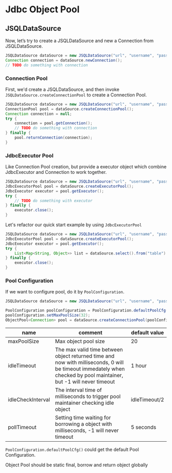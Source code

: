 # Jdbc Object Pool

## JSQLDataSource
Now, let’s try to create a JSQLDataSource and new a Connection from JSQLDataSource.

```java
JSQLDataSource dataSource = new JSQLDataSource("url", "username", "password");
Connection connection = dataSource.newConnection();
// TODO do something with connection
```

### Connection Pool
First, we'd create a JSQLDataSource, and then invoke `JSQLDataSource.createConnectionPool` to create a Connection Pool.

```java
JSQLDataSource dataSource = new JSQLDataSource("url", "username", "password");
ConnectionPool pool = dataSource.createConnectionPool();
Connection connection = null;
try {
    connection = pool.getConnection();
    // TODO do something with connection
} finally {
    pool.returnConnection(connection);
}
```

### JdbcExecutor Pool
Like Connection Pool creation, but provide a executor object which combine JdbcExecutor and Connection to work together.

```java
JSQLDataSource dataSource = new JSQLDataSource("url", "username", "password");
JdbcExecutorPool pool = dataSource.createExecutorPool();
JdbcExecutor executor = pool.getExecutor();
try {
    // TODO do something with executor
} finally {
    executor.close();
}
```

Let's refactor our quick start example by using `JdbcExecutorPool`
```java
JSQLDataSource dataSource = new JSQLDataSource("url", "username", "password");
JdbcExecutorPool pool = dataSource.createExecutorPool();
JdbcExecutor executor = pool.getExecutor();
try {
    List<Map<String, Object>> list = dataSource.select().from("table").where().eq("name", "jsql").execQuery(executor);
} finally {
    executor.close();
}
```

### Pool Configuration
If we want to configure pool, do it by `PoolConfiguration`.

```java
JSQLDataSource dataSource = new JSQLDataSource("url", "username", "password");

PoolConfiguration poolConfiguration = PoolConfiguration.defaultPoolCfg();
poolConfiguration.setMaxPoolSize(32);
ObjectPool<Connection> pool = dataSource.createConnectionPool(poolConfiguration);
```

 name | comment | default value
---|---|---
maxPoolSize | Max object pool size | 20
idleTimeout | The max valid time between object returned time and now with milliseconds, 0 will be timeout immedately when checked by pool maintainer, but -1 will never timeout | 1 hour
idleCheckInterval | The interval time of milliseconds to trigger pool maintainer checking idle object | idleTimeout/2
pollTimeout | Setting time waiting for borrowing a object with milliseconds, -1 will never timeout | 5 seconds

`PoolConfiguration.defaultPoolCfg()` could get the default Pool Configuration.

Object Pool should be static final, borrow and return object globally
